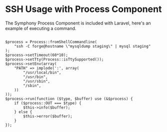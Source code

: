 # SSH Usage with Process Component

The Symphony Process Component is included with Laravel, here's an example of executing a command.

```

$process = Process::fromShellCommandline(
    "ssh -C forge@hostname \"mysqldump staging\" | mysql staging"
);
$process->setTimeout(60*10);
$process->setTty(Process::isTtySupported());
$process->setEnv(array(
    "PATH" => implode(':', array(
        "/usr/local/bin",
        "/usr/bin",
        "/usr/sbin",
        "/sbin",
    ))
));
$process->run(function ($type, $buffer) use (&$process) {
    if ($process::OUT === $type) {
        $this->info($buffer);
    } else {
        $this->error($buffer);
    }
});

```
